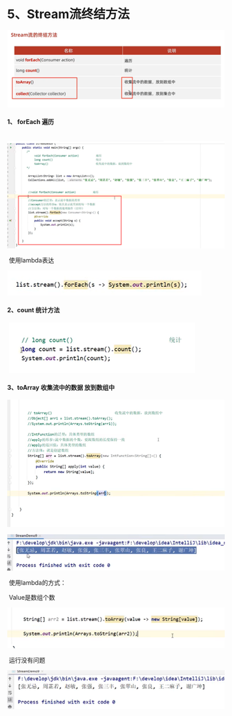 # 5、Stream流终结方法



![1673771436409](../../.vuepress/public/images/1673771436409.png)





#### 1、 forEach 遍历

​	![1673771629557](../../.vuepress/public/images/1673771629557.png)



​	使用lambda表达

![1673771706331](../../.vuepress/public/images/1673771706331.png)









#### 2、count 统计方法

​	![1673771795000](../../.vuepress/public/images/1673771795000.png)



#### 3、toArray 收集流中的数据 放到数组中

![1673772067266](../../.vuepress/public/images/1673772067266.png)

![1673772091068](../../.vuepress/public/images/1673772091068.png)



​	使用lambda的方式：

​	Value是数组个数

![1673772287668](../../.vuepress/public/images/1673772287668.png)

​	运行没有问题

![1673772308203](../../.vuepress/public/images/1673772308203.png)



























